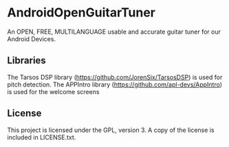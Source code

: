 # AndroidOpenGuitarTuner
An OPEN, FREE, MULTILANGUAGE usable and accurate guitar tuner for our Android Devices.

## Libraries

The Tarsos DSP library (https://github.com/JorenSix/TarsosDSP) is used for pitch detection.
The APPIntro library (https://github.com/apl-devs/AppIntro) is used for the welcome screens 

## License

This project is licensed under the GPL, version 3. A copy of the license is included in LICENSE.txt.
